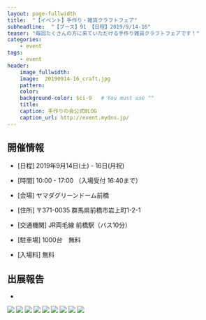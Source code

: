 ```yaml
---
layout: page-fullwidth
title:  "【イベント】手作り・雑貨クラフトフェア"
subheadline:  "【ブース】91 【日程】2019/9/14-16"
teaser: "毎回たくさんの方に来ていただける手作り雑貨クラフトフェアです！​"
categories:
    - event
tags:
    - event
header:
    image_fullwidth:
    image:  20190914-16_craft.jpg
    pattern:
    color:
    background-color: $ci-9   # You must use ""
    title:
    caption: 手作りの会公式BLOG
    caption_url: http://event.mydns.jp/
---
```


## 開催情報


* [日程] 2019年9月14日(土) - 16日(月祝)

* [時間] 10:00 - 17:00 （入場受付 16:40まで）

* [会場] ヤマダグリーンドーム前橋

* [住所] 〒371-0035 群馬県前橋市岩上町1-2-1

* [交通機関] JR両毛線 前橋駅（バス10分）

* [駐車場] 1000台　無料

* [入場料] 無料

## 出展報告

* 

<img src="https://www.instagram.com/p/B2wJdJlHm58/media?size=l" style="">

<img src="https://www.instagram.com/p/B2wJPQbnXcl/media?size=l" style="">

<img src="https://www.instagram.com/p//media?size=l" style="">

<img src="https://www.instagram.com/p//media?size=l" style="">

<img src="https://www.instagram.com/p//media?size=l" style="">

<img src="https://www.instagram.com/p//media?size=l" style="">

<img src="https://www.instagram.com/p//media?size=l" style="">

<img src="https://www.instagram.com/p//media?size=l" style="">

<img src="https://www.instagram.com/p//media?size=l" style="">